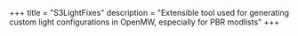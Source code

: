 +++
title = "S3LightFixes"
description = "Extensible tool used for generating custom light configurations in OpenMW, especially for PBR modlists"
+++